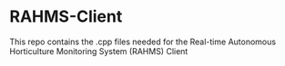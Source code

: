 # RAHMS-Client
This repo contains the .cpp files needed for the Real-time Autonomous Horticulture Monitoring System (RAHMS) Client
